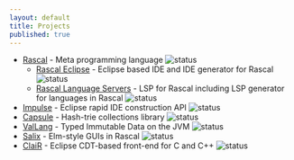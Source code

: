```yaml
---
layout: default
title: Projects
published: true
---
```


* [Rascal](/projects/rascal) - Meta programming language ![status](https://github.com/usethesource/rascal/actions/workflows/build.yaml/badge.svg)
   * [Rascal Eclipse](https://github.com/usethesource/rascal-eclipse) - Eclipse based IDE and IDE generator for Rascal ![status](https://github.com/usethesource/rascal-eclipse/actions/workflows/build.yaml/badge.svg)
   * [Rascal Language Servers](https://github.com/usethesource/rascal-language-servers) - LSP for Rascal including LSP generator for languages in Rascal ![status](https://github.com/usethesource/rascal-language-servers/actions/workflows/build.yaml/badge.svg)
* [Impulse](/projects/impulse) - Eclipse rapid IDE construction API ![status](https://github.com/usethesource/impulse/actions/workflows/build.yaml/badge.svg)
* [Capsule](/projects/capsule) - Hash-trie collections library ![status](https://github.com/usethesource/capsule/actions/workflows/build.yaml/badge.svg)
* [ValLang](/projects/vallang) - Typed Immutable Data on the JVM ![status](https://github.com/usethesource/vallang/actions/workflows/build.yaml/badge.svg)
* [Salix](/projects/salix) - Elm-style GUIs in Rascal ![status](https://github.com/usethesource/salix/actions/workflows/build.yaml/badge.svg)
* [ClaiR](/projects/clair) - Eclipse CDT-based front-end for C and C++  ![status](https://github.com/usethesource/clair/actions/workflows/build.yaml/badge.svg)
